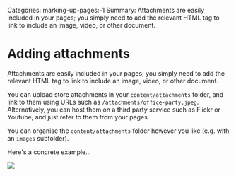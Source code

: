 Categories: marking-up-pages:-1
Summary: Attachments are easily included in your pages; you simply need to add the relevant HTML tag to link to include an image, video, or other document.

# Adding attachments

Attachments are easily included in your pages; you simply need to add
the relevant HTML tag to link to include an image, video, or other
document.

You can upload store attachments in your `content/attachments` folder,
and link to them using URLs such as `/attachments/office-party.jpeg`.
Alternatively, you can host them on a third party service such as Flickr
or Youtube, and just refer to them from your pages.

You can organise the `content/attachments` folder however you like (e.g.
with an `images` subfolder).

Here's a concrete example...

<img src="/attachments/screenshot.jpg" class="screenshot">
